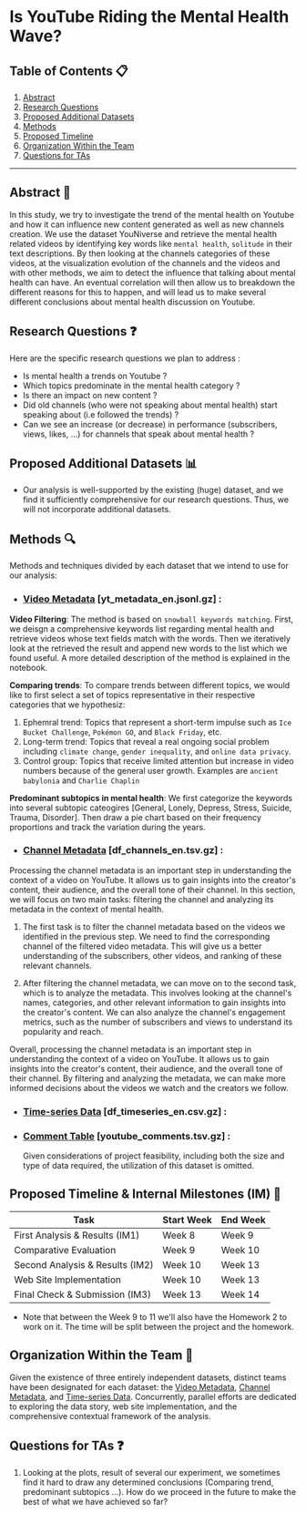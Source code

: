 # Is YouTube Riding the Mental Health Wave?

## Table of Contents 📋
1. [Abstract](#abstract)
2. [Research Questions](#research-questions)
3. [Proposed Additional Datasets](#proposed-additional-datasets)
4. [Methods](#methods)
5. [Proposed Timeline](#proposed-timeline--internal-milestones-im-)
6. [Organization Within the Team](#organization-within-the-team)
7. [Questions for TAs](#questions-for-tas-optional)

---

## Abstract 📝
<!-- A brief overview (around 150 words) describing the project's idea and goals. Discuss the motivation behind the project, the story you aim to tell, and why it's significant. -->

In this study, we try to investigate the trend of the mental health on Youtube and how it can influence new content generated as well as new channels creation.
We use the dataset YouNiverse and retrieve the mental health related videos by identifying key words like `mental health`, `solitude` in their text descriptions.
By then looking at the channels categories of these videos, at the visualization evolution of the channels and the videos and with other methods, we aim to detect the influence that talking about mental health can have. An eventual correlation will then allow us to breakdown the different reasons for this to happen, and will lead us to make several different conclusions about mental health discussion on Youtube.


## Research Questions ❓
<!-- - List the specific research questions you plan to address during the project. This helps to outline the scope and focus of your data analysis. -->
Here are the specific research questions we plan to address :
- Is mental health a trends on Youtube ?
- Which topics predominate in the mental health category ? 
- Is there an impact on new content ? 
- Did old channels (who were not speaking about mental health) start speaking about (i.e followed the trends) ?
- Can we see an increase (or decrease) in performance (subscribers, views, likes, ...) for channels that speak about mental health ?


## Proposed Additional Datasets 📊
<!-- - If applicable, provide a list of additional datasets you intend to use. Include details on how you plan to acquire, manage, process, and enrich these datasets. Consider data size and format, and demonstrate that you've familiarized yourself with relevant documentation. -->
- Our analysis is well-supported by the existing (huge) dataset, and we find it sufficiently comprehensive for our research questions. Thus, we will not incorporate additional datasets.

## Methods 🔍
<!-- - Briefly describe the methods and techniques you intend to use for the data analysis. This could include statistical methods, machine learning algorithms, or any other relevant approaches. -->
Methods and techniques divided by each dataset that we intend to use for our analysis: 

- ### [Video Metadata](#video-metadata-yt_metadata_enjsonlgz) [yt_metadata_en.jsonl.gz] :

**Video Filtering**: 
The method is based on `snowball keywords matching`. First, we deisgn a comprehensive keywords list regarding mental health and retrieve videos whose text fields match with the words. Then we iteratively look at the retrieved the result and append new words to the list which we found useful. A more detailed description of the method is explained in the notebook.

**Comparing trends**: To compare trends between different topics, we would like to first select a set of topics representative in their respective categories that we hypothesiz:

1. Ephemral trend: Topics that represent a short-term impulse such as `Ice Bucket Challenge`, `Pokémon GO`, and `Black Friday`, etc.
2. Long-term trend: Topics that reveal a real ongoing social problem including `climate change`, `gender inequality`, and `online data privacy`.
3. Control group: Topics that receive limited attention but increase in video numbers because of the general user growth. Examples are `ancient babylonia` and `Charlie Chaplin`

<!-- From the resulting plots in the notebook, we discover the plot line pattern for each topic is:
| Topic                | Topic Type           | Line pattern         |
| -------------------- | -------------------- | -------------------- |
| Mental health        | *To be investigated* | Gradual Increase     |
| Gender inequality    | Long-going trend     | Gradual Increase     |
| Climate change       | Long-going trend     | Gradual Increase     | 
| Black Friday         | Ephemral trend       | Periodic Spikes      |
| Pokémon GO           | Ephemral trend       | Sudden Peaks         |
| Ice Bucket Challenge | Ephemral trend       | Sudden Peaks         |
| Ancient Babylon      | Control group            | Gradual Increase     |
| Charlie Chaplin      | Control group            | Fluctuating Patterns |
| Comedy               | Control group            | Gradual Increase     | -->


<!-- 1. Sudden Peaks: A sharp increase in the number of videos over a short period might suggest a trend, especially if it's followed by a sharp decline. Trends often correlate with a viral event or a fad that quickly gains and then loses public interest.
2. Gradual Increase: A steady or sequential increase in the number of videos over a longer period may indicate a growing concern or interest in an issue, suggesting it's an ongoing topic rather than a fleeting trend.
3. Sustained Levels: If after a rise, the number of videos remains consistently high instead of dropping back down, this could imply that the topic has evolved into an enduring issue.
4. Periodic Spikes: Repeated spikes could indicate recurring interest in a topic, which could be a trend that comes back in waves, possibly tied to seasonal events or recurring triggers. Examples are Black Friday as shown in our code, election, Olympics etc.
5. Fluctuating Patterns: If the number of videos varies irregularly without a clear trend or seasonality, this could indicate fluctuating interest in the topic. Such a pattern may be driven by sporadic events or news that intermittently captures public attention.  -->

<!-- From the result we see: Videos related to mental health issues are likely to follow a gradual increase pattern, which either be categorized into long-term trend or control groups. Notice,
*  Real social problems usually have a long-term impact on people's lives, which keeps the conversation going and leads to a steady creation of content.
*  On the other hand, control group videos may have been faded out from people's focus, yet they increase proportionally together with the rising number of YouTube users. We can notice that their proportion to all videos have a rather constant expectation value in long term. -->

**Predominant subtopics in mental health**: We first categorize the keywords into several subtopic cateogires [General, Lonely, Depress, Stress, Suicide, Trauma, Disorder]. Then draw a pie chart based on their frequency proportions and track the variation during the years.

<!-- | Subtopics                | Keywords           |
| -------------------- | -------------------- | 
| General        | [mental health, mental illness, emo, psycho, psychiatr] | 
| Lonely    | [solitude, alone, lonely, loneliness]     |
| Depress      | depress     | 
| Stress        | stress,  anxiety, anxious      |
| Suicide          | suicid         |
| Trauma | trauma, ptsd         |
| Disorder     | disorder          |  -->

- ### [Channel Metadata](#channel-metadata-df_channels_entsvgz) [df_channels_en.tsv.gz] : 
Processing the channel metadata is an important step in understanding the context of a video on YouTube. It allows us to gain insights into the creator's content, their audience, and the overall tone of their channel. In this section, we will focus on two main tasks: filtering the channel and analyzing its metadata in the context of mental health.

1. The first task is to filter the channel metadata based on the videos we identified in the previous step. We need to find the corresponding channel of the filtered video metadata. This will give us a better understanding of the subscribers, other videos, and ranking of these relevant channels.

2. After filtering the channel metadata, we can move on to the second task, which is to analyze the metadata. This involves looking at the channel's names, categories, and other relevant information to gain insights into the creator's content. We can also analyze the channel's engagement metrics, such as the number of subscribers and views to understand its popularity and reach.

Overall, processing the channel metadata is an important step in understanding the context of a video on YouTube. It allows us to gain insights into the creator's content, their audience, and the overall tone of their channel. By filtering and analyzing the metadata, we can make more informed decisions about the videos we watch and the creators we follow.



- ### [Time-series Data](#time-series-data-df_timeseries_encsvgz) [df_timeseries_en.csv.gz] : 
- ### [Comment Table](#comment-table-youtube_commentstsvgz) [youtube_comments.tsv.gz] : 
    Given considerations of project feasibility, including both the size and type of data required, the utilization of this dataset is omitted.

## Proposed Timeline & Internal Milestones (IM) 📅
<!-- | Idea Generation                   | Week 1     | Week 6    |
| Data Story Context                | Week 7     | Week 7    |
| Data Preprocessing                | Week 7     | Week 8    | -->
| Task                              | Start Week | End Week  |
| --------------------------------- | ---------- | --------- |
| First Analysis & Results (IM1)    | Week 8     | Week 9    |
| Comparative Evaluation            | Week 9     | Week 10   |
| Second Analysis & Results (IM2)   | Week 10    | Week 13   |
| Web Site Implementation           | Week 10    | Week 13   |
| Final Check & Submission (IM3)    | Week 13    | Week 14   |

- Note that between the Week 9 to 11 we'll also have the Homework 2 to work on it. The time will be split between the project and the homework.

## Organization Within the Team 🤝
<!-- - List internal milestones for the team, leading up to project Milestone P3. This section helps ensure everyone is on the same page regarding responsibilities and progress. -->
<!-- In the pursuit of enhanced efficiency, task allocation within our team adheres to a systematic approach.  -->
Given the existence of three entirely independent datasets, distinct teams have been designated for each dataset: the [Video Metadata](#video-metadata), [Channel Metadata](#channel-metadata), and [Time-series Data](#time-series-data). Concurrently, parallel efforts are dedicated to exploring the data story, web site implementation, and the comprehensive contextual framework of the analysis.

<!-- Recognizing the challenging nature of the [Video Metadata](#video-metadata), a proportionally augmented team has been assigned to navigate its complexities. Concurrently, parallel efforts are dedicated to exploring the data story, web site implementation, and the comprehensive contextual framework of the analysis. -->

<!-- After we look at the data and get some initial results, we'll compare them. In the next rounds of analysis, we might work together to combine datasets if it makes sense. This way, everyone on the team stays involved and contributes to the analysis. -->

## Questions for TAs ❓
<!-- - Include any questions you have for the teaching assistants regarding the proposed project. This is an optional section, but it's a good opportunity to seek clarification or guidance. -->
1. Looking at the plots, result of several our experiment, we sometimes find it hard to draw any determined conclusions (Comparing trend, predominant subtopics ...). How do we proceed in the future to make the best of what we have achieved so far?
